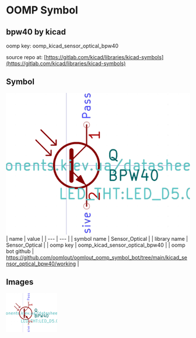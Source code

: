 # OOMP Symbol  
## bpw40  by kicad  
  
oomp key: oomp_kicad_sensor_optical_bpw40  
  
source repo at: [https://gitlab.com/kicad/libraries/kicad-symbols](https://gitlab.com/kicad/libraries/kicad-symbols)  
## Symbol  
  
[![working.png](working_600.png)](working.png)  
| name | value | 
| --- | --- | 
| symbol name | Sensor_Optical | 
| library name | Sensor_Optical | 
| oomp key | oomp_kicad_sensor_optical_bpw40 | 
| oomp bot github | https://github.com/oomlout/oomlout_oomp_symbol_bot/tree/main/kicad_sensor_optical_bpw40/working | 
## Images  
  
[![working.png](working_140.png)](working.png)  
